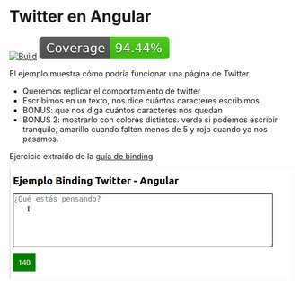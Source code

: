 # Twitter en Angular

[![Build](https://github.com/uqbar-project/eg-twitter-angular/actions/workflows/build.yml/badge.svg)](https://github.com/uqbar-project/eg-twitter-angular/actions/workflows/build.yml) ![Coverage](./badges/eg-twitter-angular/coverage.svg)

El ejemplo muestra cómo podría funcionar una página de Twitter.

- Queremos replicar el comportamiento de twitter
- Escribimos en un texto, nos dice cuántos caracteres escribimos
- BONUS: que nos diga cuántos caracteres nos quedan
- BONUS 2: mostrarlo con colores distintos. verde si podemos escribir tranquilo, amarillo cuando falten menos de 5 y rojo cuando ya nos pasamos.

Ejercicio extraído de la [guía de binding](https://algo3.uqbar-project.org/gua-prctica-de-ejercicios/ejercicios-binding).

![demo](./images/video.gif)